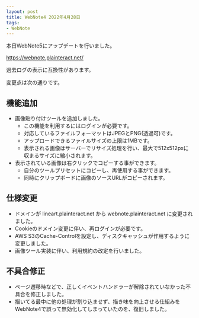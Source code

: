 ```yaml
---
layout: post
title: WebNote4 2022年4月28日
tags:
- WebNote
---
```


本日WebNote5にアップデートを行いました。

https://webnote.plainteract.net/

過去ログの表示に互換性があります。

変更点は次の通りです。

## 機能追加

* 画像貼り付けツールを追加しました。
  - この機能を利用するにはログインが必要です。
  - 対応しているファイルフォーマットはJPEGとPNG(透過可)です。
  - アップロードできるファイルサイズの上限は1MBです。
  - 表示される画像はサーバーでリサイズ処理を行い、最大で512x512pxに収まるサイズに縮小されます。
* 表示されている画像は右クリックでコピーする事ができます。
  - 自分のツールプリセットにコピーし、再使用する事ができます。
  - 同時にクリップボードに画像のソースURLがコピーされます。


## 仕様変更

* ドメインが lineart.plainteract.net から webnote.plainteract.net に変更されました。
* Cookieのドメイン変更に伴い、再ログインが必要です。
* AWS S3のCache-Controlを設定し、ディスクキャッシュが作用するように変更しました。
* 画像ツール実装に伴い、利用規約の改定を行いました。


## 不具合修正

* ページ遷移時などで、正しくイベントハンドラーが解除されていなかった不具合を修正しました。
* 描いてる最中に他の処理が割り込ませず、描き味を向上させる仕組みをWebNote4で誤って無効化してしまっていたのを、復旧しました。
